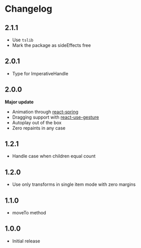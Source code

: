 # Changelog

## 2.1.1

- Use `tslib`
- Mark the package as sideEffects free

## 2.0.1

- Type for ImperativeHandle

## 2.0.0

**Major update**

- Animation through [react-spring](https://github.com/react-spring/react-spring)
- Dragging support with [react-use-gesture](https://github.com/react-spring/react-use-gesture)
- Autoplay out of the box
- Zero repaints in any case

## 1.2.1

- Handle case when children equal count

## 1.2.0

- Use only transforms in single item mode with zero margins

## 1.1.0

- moveTo method

## 1.0.0

- Initial release
